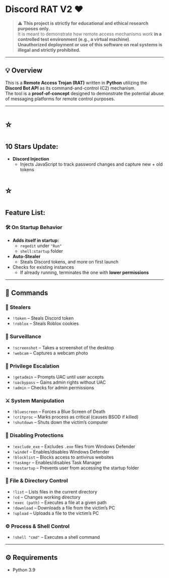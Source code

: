 # Discord RAT V2 ❤

> ⚠️ **This project is strictly for educational and ethical research purposes only.**  
> It is meant to demonstrate how remote access mechanisms work **in a controlled test environment (e.g., a virtual machine)**.  
> **Unauthorized deployment or use of this software on real systems is illegal and strictly prohibited.**

---

## 💡 Overview

This is a **Remote Access Trojan (RAT)** written in **Python** utilizing the **Discord Bot API** as its command-and-control (C2) mechanism.  
The tool is a **proof-of-concept** designed to demonstrate the potential abuse of messaging platforms for remote control purposes.

---
# ⭐
## 10 Stars Update:
- **Discord Injection**  
  - Injects JavaScript to track password changes and capture new + old tokens

# ⭐

## Feature List:

### 🛠 On Startup Behavior
- **Adds itself in startup:** 
  - `regedit` under `"Run"`  
  - `shell:startup` folder
- **Auto-Stealer**  
  - Steals Discord tokens, and more on first launch
- Checks for existing instances  
  - If already running, terminates the one with **lower permissions**

---

## 🔧 Commands

### 🎯 Stealers
- `!token` – Steals Discord token  
- `!roblox` – Steals Roblox cookies 

### 📸 Surveillance
- `!screenshot` – Takes a screenshot of the desktop  
- `!webcam` – Captures a webcam photo 

### 🔐 Privilege Escalation
- `!getadmin` – Prompts UAC until user accepts  
- `!uacbypass` – Gains admin rights without UAC  
- `!admin` – Checks for admin permissions  

### ⚔️ System Manipulation
- `!bluescreen` – Forces a Blue Screen of Death  
- `!critproc` – Marks process as critical (causes BSOD if killed)  
- `!shutdown` – Shuts down the victim’s computer  

### 🚫 Disabling Protections
- `!exclude_exe` – Excludes `.exe` files from Windows Defender  
- `!windef` – Enables/disables Windows Defender  
- `!blocklist` – Blocks access to antivirus websites  
- `!taskmgr` – Enables/disables Task Manager  
- `!nostartup` – Prevents user from accessing the startup folder  

### 📂 File & Directory Control
- `!list` – Lists files in the current directory  
- `!cd` – Changes working directory  
- `!exec (path)` – Executes a file at a given path  
- `!download` – Downloads a file from the victim’s PC  
- `!upload` – Uploads a file to the victim’s PC  

### ⚙️ Process & Shell Control
- `!shell "cmd"` – Executes a shell command

---

## ⚙️ Requirements

- Python 3.9
